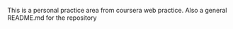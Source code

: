 This is a personal practice area from coursera web practice.
Also a general README.md for the repository
